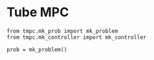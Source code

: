   # Tube MPC

 ```
 from tmpc.mk_prob import mk_problem
 from tmpc.mk_controller import mk_controller
 
 prob = mk_problem()
 ``` 
